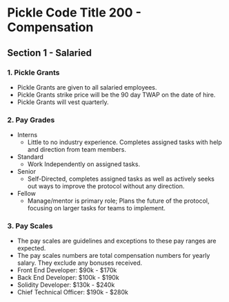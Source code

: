 # Pickle Code Title 200 - Compensation
## Section 1 - Salaried
### 1. Pickle Grants
- Pickle Grants are given to all salaried employees.
- Pickle Grants strike price will be the 90 day TWAP on the date of hire.
- Pickle Grants will vest quarterly.
### 2. Pay Grades
- Interns
  - Little to no industry experience. Completes assigned tasks with help and direction from team members.
- Standard
  - Work Independently on assigned tasks.
- Senior
  - Self-Directed, completes assigned tasks as well as actively seeks out ways to improve the protocol without any direction.
- Fellow
  - Manage/mentor is primary role; Plans the future of the protocol, focusing on larger tasks for teams to implement.
### 3. Pay Scales
- The pay scales are guidelines and exceptions to these pay ranges are expected.
- The pay scales numbers are total compensation numbers for yearly salary. They exclude any bonuses received.
- Front End Developer: $90k - $170k
- Back End Developer: $100k - $190k
- Solidity Developer: $130k - $240k
- Chief Technical Officer: $190k - $280k
